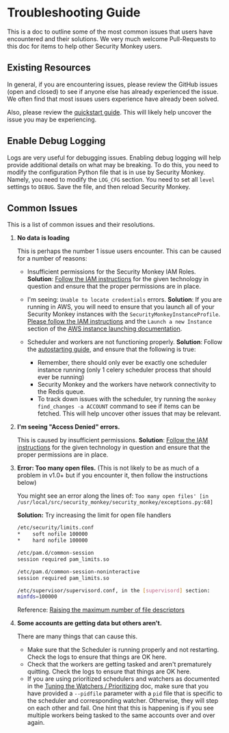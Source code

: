 Troubleshooting Guide
==========

This is a doc to outline some of the most common issues that users have encountered and their solutions. We very much welcome
Pull-Requests to this doc for items to help other Security Monkey users.

Existing Resources
------------
In general, if you are encountering issues, please review the GitHub issues (open and closed) to see if anyone else has
already experienced the issue. We often find that most issues users experience have already been solved.

Also, please review the [quickstart guide](https://github.com/Netflix/security_monkey/blob/develop/docs/quickstart.md). This will likely help uncover the issue you may be experiencing.


Enable Debug Logging
---------------
Logs are very useful for debugging issues. Enabling debug logging will help provide additional details on what may be breaking.
To do this, you need to modify the configuration Python file that is in use by Security Monkey. Namely, you need to modify the `LOG_CFG` section.
You need to set all `level` settings to `DEBUG`. Save the file, and then reload Security Monkey.


Common Issues
-----------
This is a list of common issues and their resolutions.  

1. **No data is loading**
   
    This is perhaps the number 1 issue users encounter. This can be caused for a number of reasons:
      - Insufficient permissions for the Security Monkey IAM Roles.
        **Solution**: [Follow the IAM instructions](https://github.com/Netflix/security_monkey/blob/develop/docs/quickstart.md#account-types) for the given technology in question and ensure that the proper permissions are in place.
        
      - I'm seeing: `Unable to locate credentials` errors.
        **Solution**: If you are running in AWS, you will need to ensure that you launch all of your Security Monkey instances with
        the `SecurityMonkeyInstanceProfile`. [Please follow the IAM instructions](iam_aws.md)
        and the `Launch a new Instance` section of the [AWS instance launching documentation](instance_launch_aws.md).
     
      - Scheduler and workers are not functioning properly.
        **Solution**: Follow the [autostarting guide](https://github.com/Netflix/security_monkey/blob/develop/docs/autostarting.md), and ensure that the following is true:
          - Remember, there should only ever be exactly one scheduler instance running (only 1 celery scheduler process that should ever be running)
          - Security Monkey and the workers have network connectivity to the Redis queue.
          - To track down issues with the scheduler, try running the `monkey find_changes -a ACCOUNT` command to see if items can be fetched. This will help uncover other
            issues that may be relevant.

1. **I'm seeing "Access Denied" errors.**
    
    This is caused by insufficient permissions. **Solution**: [Follow the IAM instructions](https://github.com/Netflix/security_monkey/blob/develop/docs/quickstart.md#account-types) for the given technology in question and ensure that the proper permissions are in place.

1. **Error: Too many open files.** (This is not likely to be as much of a problem in v1.0+ but if you encounter it, then follow the instructions below)
    
    You might see an error along the lines of: `Too many open files' [in /usr/local/src/security_monkey/security_monkey/exceptions.py:68]`

    **Solution:** Try increasing the limit for open file handlers
    
    ```bash
    /etc/security/limits.conf
    *    soft nofile 100000
    *    hard nofile 100000
    
    /etc/pam.d/common-session
    session required pam_limits.so
    
    /etc/pam.d/common-session-noninteractive 
    session required pam_limits.so
    
    /etc/supervisor/supervisord.conf, in the [supervisord] section:
    minfds=100000
    ```
    
    Reference: [Raising the maximum number of file descriptors](https://underyx.me/2015/05/18/raising-the-maximum-number-of-file-descriptors)

 1. **Some accounts are getting data but others aren't.**

    There are many things that can cause this.
      - Make sure that the Scheduler is running properly and not restarting. Check the logs to ensure that things are OK here.
      - Check that the workers are getting tasked and aren't prematurely quitting. Check the logs to ensure that things are OK here.
      - If you are using prioritized schedulers and watchers as documented in the [Tuning the Watchers / Prioritizing](tuneworkers.md) doc,
          make sure that you have provided a `--pidfile` parameter with a `pid` file that is specific to the scheduler and corresponding watcher.
          Otherwise, they will step on each other and fail. One hint that this is happening is if you see multiple workers being tasked to the same
          accounts over and over again.
